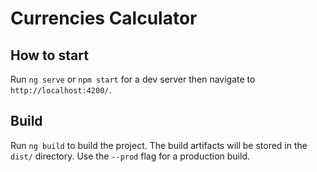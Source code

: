 # Currencies Calculator

## How to start

Run `ng serve` or `npm start` for a dev server then navigate to `http://localhost:4200/`.

## Build

Run `ng build` to build the project. The build artifacts will be stored in the `dist/` directory. Use the `--prod` flag for a production build.
